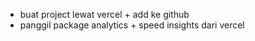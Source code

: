 - buat project lewat vercel + add ke github
- panggil package analytics + speed insights dari vercel
